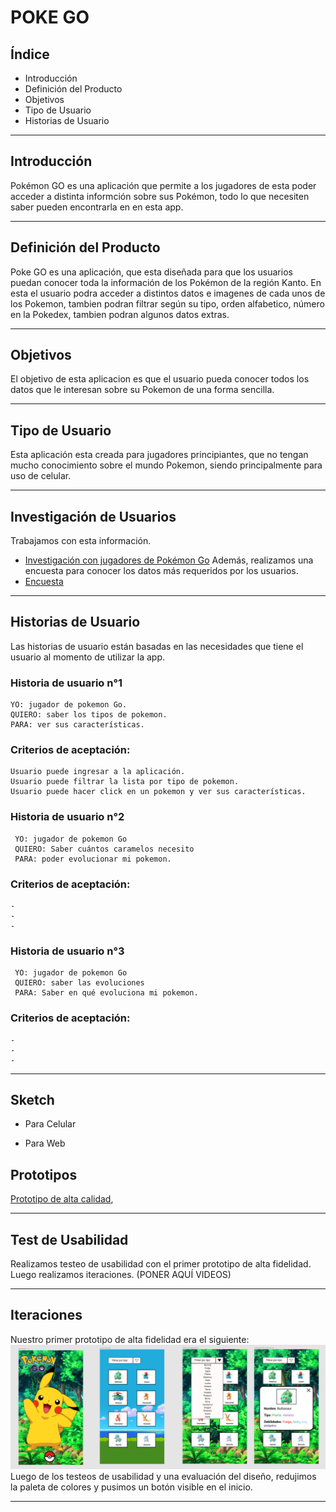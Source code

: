 # POKE GO

## Índice
 * Introducción
 * Definición del Producto
 * Objetivos
 * Tipo de Usuario
 * Historias de Usuario


***

## Introducción

Pokémon GO es una aplicación que permite a los jugadores de esta poder acceder a distinta informción sobre sus Pokémon, todo lo que necesiten saber pueden encontrarla en en esta app. 

***

## Definición del Producto

Poke GO es una aplicación, que esta diseñada para que los usuarios puedan conocer toda la información de los Pokémon de la región Kanto. En esta el usuario podra acceder a distintos datos e imagenes de cada unos de los Pokemon, tambien podran filtrar según su tipo, orden alfabetico, número en la Pokedex, tambien podran algunos datos extras. 

***


## Objetivos 

El objetivo de esta aplicacion es que el usuario pueda conocer todos los datos que le interesan sobre su Pokemon de una forma sencilla.

***

## Tipo de Usuario

Esta aplicación esta creada para jugadores principiantes, que no tengan mucho conocimiento sobre el mundo Pokemon, siendo principalmente para uso de celular. 

***


## Investigación de Usuarios

Trabajamos con esta información.
  * [Investigación con jugadores de Pokémon Go](/src/data/pokemon/README.md)
Además, realizamos una encuesta para conocer los datos más requeridos por los usuarios.
 * [Encuesta](https://docs.google.com/forms/d/1A7PbRXvtuqibHezhHK4Vnfy-BH_RQx6fwVYxbT7zYq8/edit#response=ACYDBNhKXB2C3jObFocfhslCVidxrFNnmNz_dOyJWbBS)

*** 

## Historias de Usuario

Las historias de usuario están basadas en las necesidades que tiene el usuario al momento de utilizar la app. 



### Historia de usuario n°1

    YO: jugador de pokemon Go.
    QUIERO: saber los tipos de pokemon.
    PARA: ver sus características.


  ### Criterios de aceptación:

    Usuario puede ingresar a la aplicación.
    Usuario puede filtrar la lista por tipo de pokemon.
    Usuario puede hacer click en un pokemon y ver sus características.


### Historia de usuario n°2

     YO: jugador de pokemon Go 
     QUIERO: Saber cuántos caramelos necesito 
     PARA: poder evolucionar mi pokemon. 

  ### Criterios de aceptación:

    -
    -
    -


### Historia de usuario n°3

     YO: jugador de pokemon Go 
     QUIERO: saber las evoluciones 
     PARA: Saber en qué evoluciona mi pokemon.

  ### Criterios de aceptación:

    -
    -
    -


*** 
## Sketch 

* Para Celular


* Para Web 



## Prototipos

[Prototipo de alta calidad]( https://www.figma.com/proto/M9bUJm5R6pcHAjHthwYKYj/datago?node-id=11%3A237&scaling=scale-down),

***

## Test de Usabilidad
  Realizamos testeo de usabilidad con el primer prototipo de alta fidelidad. Luego realizamos iteraciones.
 (PONER AQUÍ VIDEOS)

***

## Iteraciones
Nuestro primer prototipo de alta fidelidad era el siguiente:
![ Prototipo de alta fidelidad](/src/img/prototipoAFversion1.png)
Luego de los testeos de usabilidad y una evaluación del diseño, redujimos la paleta de colores y pusimos un botón visible en el inicio.

***